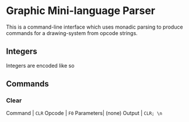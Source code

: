 # Graphic Mini-language Parser

This is a command-line interface which uses monadic parsing to produce commands for a drawing-system from opcode strings.

## Integers

Integers are encoded like so

## Commands

### Clear

Command | `CLR`
Opcode | `F0` 
Parameters| (none)
Output | `CLR; \n`
